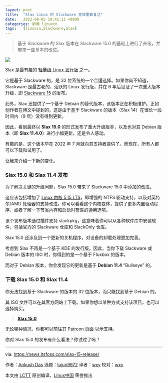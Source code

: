 ```yaml
---
layout: post
title:	"Slax Linux 的 Slackware 变体重新复活"
date:	2022-08-05 19:41:11 +0800 
categories:	新闻 linuxcn 
tags:	[linuxcn,Slackware,Slax]
---
```




> 
> 基于 Slackware 的 Slax 版本在 Slackware 15.0 的基础上进行了升级，并带来一些基本的改进。
> 
> 
> 


![](/Asserts/Images//attachment/album/202208/05/194111k1czvyqqv5ur5105.jpg)


Slax 是最有趣的 [轻量级 Linux 发行版](https://itsfoss.com/lightweight-linux-beginners/) 之一。


它是基于 Slackware 的，是 32 位系统的一个合适选择。如果你尚不知道，Slackware 是最古老的、活跃的 Linux 发行版，并在 6 年后见证了一次重大版本升级，即 [Slackware 15](https://news.itsfoss.com/slackware-15-release/) 的发布。


此外，Slax 还提供了一个基于 Debian 的替代版本，该版本正在积极维护。正如创作者在博文中提到的，这是由于基于 Slackware 的版本（Slax 14）在很长一段时间内（9 年）没有得到更新。


因此，看到最终以 **Slax 15.0** 的形式发布了重大升级版本，以及也对其 Debian 版本（即 **Slax 11.4.0**）进行小幅更新，还是令人感动。


有趣的是，这个版本早在 2022 年 7 月就向其支持者提供了。而现在，所有人都可以下载和试用了。


让我来介绍一下新的变化。


### Slax 15.0 和 Slax 11.4 发布


为了解决关键的升级问题，Slax 15.0 带来了 Slackware 15.0 中添加的改进。


这应该包括增加了 [Linux 内核 5.15 LTS](https://news.itsfoss.com/linux-kernel-5-15-release/)，即增强的 NTFS 驱动支持，以及对英特尔/AMD 处理器的支持改进。你可以看看这个内核变体，提供了更多内置驱动程序，或者了解一下节省内存和启动时警告的通用选项。


该个发布版本通过插件支持 slackpkg，这意味着你可以从各种软件库中安装软件，包括官方的 Slackware 仓库和 SlackOnly 仓库。


Slax 15.0 还涉及到一个更新的关机程序，对设备的卸载处理更加完善。


考虑到 Slax 不再是一个基于 KDE 的发行版。因此，当你下载 Slackware 或 Debian 版本的 ISO 时，你得到的是一个基于 Fluxbox 的版本。


而对于 Debian 版本，你会发现它的更新是基于 **Debian 11.4** “Bullseye” 的。


### 下载 Slax 15.0 和 Slax 11.4


你无法找到基于 Slackware 的版本的 32 位版本，而只能找到基于 Debian 的。


其 ISO 文件可以在其官方网站上下载。如果你想以某种方式支持该项目，也可以选择购买。



> 
> **[Slax 15.0](https://www.slax.org/)**
> 
> 
> 


无论哪种情况，你都可以前往其 [Patreon 页面](https://patreon.com/slax/) 以示支持。


你对 Slax 15.0 的发布有什么看法？你试过了吗？




---


via: <https://news.itsfoss.com/slax-15-release/>


作者：[Ankush Das](https://news.itsfoss.com/author/ankush/) 选题：[lujun9972](https://github.com/lujun9972) 译者：[wxy](https://github.com/wxy) 校对：[wxy](https://github.com/wxy)


本文由 [LCTT](https://github.com/LCTT/TranslateProject) 原创编译，[Linux中国](https://linux.cn/) 荣誉推出
